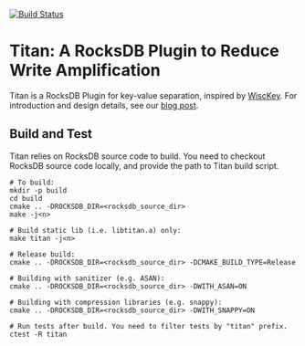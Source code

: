 [![Build Status](https://travis-ci.org/pingcap/titan.svg?branch=master)](https://travis-ci.org/pingcap/titan)

# Titan: A RocksDB Plugin to Reduce Write Amplification

Titan is a RocksDB Plugin for key-value separation, inspired by 
[WiscKey](https://www.usenix.org/system/files/conference/fast16/fast16-papers-lu.pdf).
For introduction and design details, see our
[blog post](https://pingcap.com/blog/titan-storage-engine-design-and-implementation/).

## Build and Test
Titan relies on RocksDB source code to build. You need to checkout RocksDB source code locally,
and provide the path to Titan build script.
```
# To build:
mkdir -p build
cd build
cmake .. -DROCKSDB_DIR=<rocksdb_source_dir>
make -j<n>

# Build static lib (i.e. libtitan.a) only:
make titan -j<n>

# Release build:
cmake .. -DROCKSDB_DIR=<rocksdb_source_dir> -DCMAKE_BUILD_TYPE=Release

# Building with sanitizer (e.g. ASAN):
cmake .. -DROCKSDB_DIR=<rocksdb_source_dir> -DWITH_ASAN=ON

# Building with compression libraries (e.g. snappy):
cmake .. -DROCKSDB_DIR=<rocksdb_source_dir> -DWITH_SNAPPY=ON

# Run tests after build. You need to filter tests by "titan" prefix.
ctest -R titan
```
